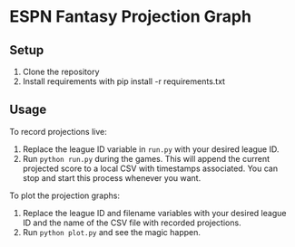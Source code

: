 # ESPN Fantasy Projection Graph


## Setup
1. Clone the repository
2. Install requirements with pip install -r requirements.txt

## Usage
To record projections live:

1. Replace the league ID variable in `run.py` with your desired league ID.
2. Run `python run.py` during the games. This will append the current projected score to a local CSV with timestamps associated. You can stop and start this process whenever you want.

To plot the projection graphs:
1. Replace the league ID and filename variables with your desired league ID and the name of the CSV file with recorded projections.
2. Run `python plot.py` and see the magic happen.
